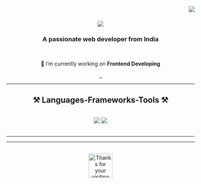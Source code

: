 <img align="right" src="https://visitor-badge.laobi.icu/badge?page_id=AbhijeetKumar093.AbhijeetKumar093" />

<h1 align="center">
    <img src="https://readme-typing-svg.herokuapp.com/?font=Righteous&size=35&center=true&vCenter=true&width=500&height=70&duration=4000&lines=Hi+There!+👋;+I'm+Abhijeet+Kumar!;" />
</h1>

<h3 align="center">A passionate web developer from India </h3>

<br/>

<div align="center">
 
 🔭 I’m currently working on **Frontend Developing**
 

 </div>
 
<div align="center"> 
  <a href="">
    <img src="" />
  </a>
  <a href="" target="_blank">
    <img src="" target="_blank" />
  </a>
  <a href="" target="_blank">
     <img src="" /> <!-- sqlite, safari, google-chrome are other good icon options -->
  </a>
</div>

 <hr/>
 
<h2 align="center">⚒️ Languages-Frameworks-Tools ⚒️</h2>
<br/>
<div align="center">
    <img src="https://skillicons.dev/icons?i=html,css,vscode,github,git" />
    <img src="https://skillicons.dev/icons?i=python,javascript,c,java,mysql" /><br>
</div>

<br/>
<hr/>
<hr/>


<br/>

<div align="center">
<a target='_blank'><img height='64' style='border:0px;height:64px;'  border='0' alt='Thanks for your visiting' /></a>
</div>

<br/>
